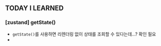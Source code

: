 ## TODAY I LEARNED

### [zustand] getState()
* `getState()`를 사용하면 리렌더링 없이 상태를 조회할 수 있다는데...? 확인 필요
* 